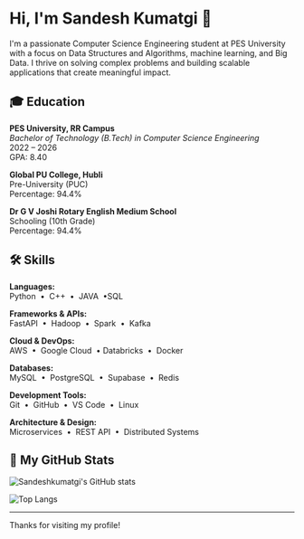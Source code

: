 # Hi, I'm Sandesh Kumatgi 👋

I'm a passionate Computer Science Engineering student at PES University with a focus on Data Structures and Algorithms, machine learning, and Big Data. I thrive on solving complex problems and building scalable applications that create meaningful impact.

## 🎓 Education

**PES University, RR Campus**  
_Bachelor of Technology (B.Tech) in Computer Science Engineering_  
2022 – 2026  
GPA: 8.40

**Global PU College, Hubli**  
Pre-University (PUC)  
Percentage: 94.4%

**Dr G V Joshi Rotary English Medium School**  
Schooling (10th Grade)  
Percentage: 94.4%


## 🛠️ Skills

**Languages:**  
Python &nbsp;&bull;&nbsp; C++ &nbsp;&bull;&nbsp; JAVA &nbsp;&bull;SQL

**Frameworks & APIs:**  
FastAPI &nbsp;&bull;&nbsp; Hadoop &nbsp;&bull;&nbsp; Spark &nbsp;&bull;&nbsp; Kafka

**Cloud & DevOps:**  
AWS &nbsp;&bull;&nbsp; Google Cloud &nbsp;&bull;&nbsp;Databricks &nbsp;&bull;&nbsp; Docker

**Databases:**  
MySQL &nbsp;&bull;&nbsp; PostgreSQL &nbsp;&bull;&nbsp; Supabase &nbsp;&bull;&nbsp; Redis

**Development Tools:**  
Git &nbsp;&bull;&nbsp; GitHub &nbsp;&bull;&nbsp; VS Code &nbsp;&bull;&nbsp; Linux

**Architecture & Design:**  
Microservices &nbsp;&bull;&nbsp; REST API &nbsp;&bull;&nbsp; Distributed Systems
## 🚀 My GitHub Stats

![Sandeshkumatgi's GitHub stats](https://github-readme-stats.vercel.app/api?username=sandeshkumatgi&show_icons=true&theme=radical)

![Top Langs](https://github-readme-stats.vercel.app/api/top-langs/?username=sandeshkumatgi&layout=compact)



---

Thanks for visiting my profile!
